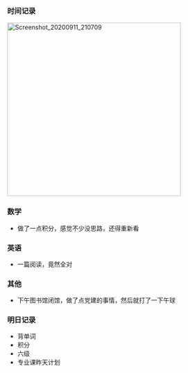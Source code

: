### 时间记录

<img src="https://raw.githubusercontent.com/Kong-PR/Typora-picture/master/img/Screenshot_20200911_210709.jpg" alt="Screenshot_20200911_210709" width=400 />

### 数学

- 做了一点积分，感觉不少没思路，还得重新看

### 英语

- 一篇阅读，竟然全对

### 其他

- 下午图书馆闭馆，做了点党建的事情，然后就打了一下午球

### 明日记录

- 背单词
- 积分
- 六级
- 专业课昨天计划